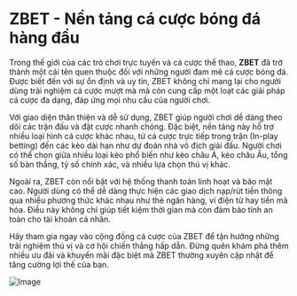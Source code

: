 # ZBET - Nền tảng cá cược bóng đá hàng đầu

Trong thế giới của các trò chơi trực tuyến và cá cược thể thao, **ZBET** đã trở thành một cái tên quen thuộc đối với những người đam mê cá cược bóng đá. Được biết đến với sự ổn định và uy tín, ZBET không chỉ mang lại cho người dùng trải nghiệm cá cược mượt mà mà còn cung cấp một loạt các giải pháp cá cược đa dạng, đáp ứng mọi nhu cầu của người chơi.

Với giao diện thân thiện và dễ sử dụng, ZBET giúp người chơi dễ dàng theo dõi các trận đấu và đặt cược nhanh chóng. Đặc biệt, nền tảng này hỗ trợ nhiều loại hình cá cược khác nhau, từ cá cược trực tiếp trong trận (In-play betting) đến các kèo dài hạn như dự đoán nhà vô địch giải đấu. Người chơi có thể chọn giữa nhiều loại kèo phổ biến như kèo châu Á, kèo châu Âu, tổng số bàn thắng, tỷ số chính xác, và nhiều lựa chọn thú vị khác.

Ngoài ra, ZBET còn nổi bật với hệ thống thanh toán linh hoạt và bảo mật cao. Người dùng có thể dễ dàng thực hiện các giao dịch nạp/rút tiền thông qua nhiều phương thức khác nhau như thẻ ngân hàng, ví điện tử hay tiền mã hóa. Điều này không chỉ giúp tiết kiệm thời gian mà còn đảm bảo tính an toàn cho tài khoản cá nhân.

Hãy tham gia ngay vào cộng đồng cá cược của ZBET để tận hưởng những trải nghiệm thú vị và cơ hội chiến thắng hấp dẫn. Đừng quên khám phá thêm nhiều ưu đãi và khuyến mãi đặc biệt mà ZBET thường xuyên cập nhật để tăng cường lợi thế của bạn.

![Image](https://github.com/user-attachments/assets/bd51ea9f-0666-407b-a7a7-98ead6de688c)